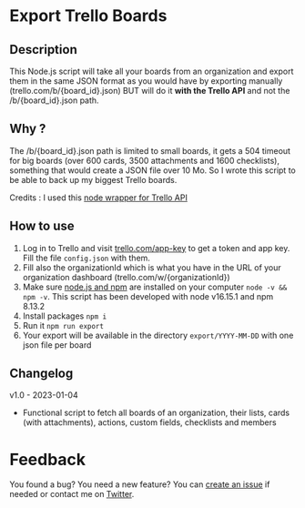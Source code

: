 # Export Trello Boards
## Description
This Node.js script will take all your boards from an organization and export them in the same JSON format as you would have by exporting 
manually (trello.com/b/{board_id}.json) BUT will do it **with the Trello API** and not the /b/{board_id}.json path.

## Why ?
The /b/{board_id}.json path is limited to small boards, it gets a 504 timeout for big boards (over 600 cards, 
3500 attachments and 1600 checklists), something that would create a JSON file over 10 Mo. 
So I wrote this script to be able to back up my biggest Trello boards. 

Credits : I used this [node wrapper for Trello API](https://github.com/norberteder/trello)

## How to use
1. Log in to Trello and visit [trello.com/app-key](https://trello.com/app-key) to get a token and app key. Fill the file `config.json` with them. 
2. Fill also the organizationId which is what you have in the URL of your organization dashboard (trello.com/w/{organizationId})
3. Make sure [node.js and npm](https://nodejs.org/) are installed on your computer `node -v && npm -v`. 
This script has been developed with node v16.15.1 and npm 8.13.2
4. Install packages `npm i`
5. Run it `npm run export`
6. Your export will be available in the directory `export/YYYY-MM-DD` with one json file per board

## Changelog
v1.0 - 2023-01-04
- Functional script to fetch all boards of an organization, their lists, cards (with attachments), actions, custom fields, checklists and members

# Feedback
You found a bug? You need a new feature? You can [create an issue](https://github.com/pgrimaud/instagram-user-feed/issues) if needed or contact me on [Twitter](https://twitter.com/pgrimaud_).
